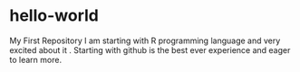 # hello-world
My First Repository
I am starting with R programming language and very excited about it .
Starting with github is the best ever experience and eager to learn more.

